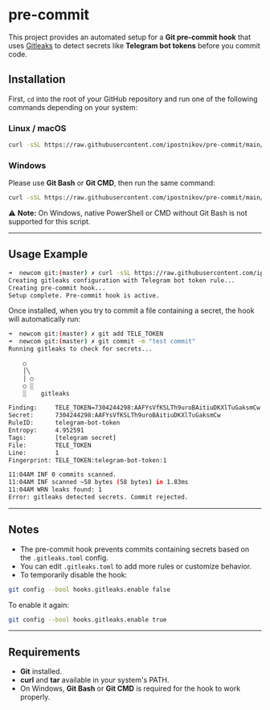 # pre-commit

This project provides an automated setup for a **Git pre-commit hook** that uses [Gitleaks](https://github.com/gitleaks/gitleaks) to detect secrets like **Telegram bot tokens** before you commit code.

## Installation

First, `cd` into the root of your GitHub repository and run one of the following commands depending on your system:

### **Linux / macOS**

```bash
curl -sSL https://raw.githubusercontent.com/ipostnikov/pre-commit/main/setup.sh | sh
```

### **Windows**

Please use **Git Bash** or **Git CMD**, then run the same command:

```bash
curl -sSL https://raw.githubusercontent.com/ipostnikov/pre-commit/main/setup.sh | sh
```

⚠️ **Note:** On Windows, native PowerShell or CMD without Git Bash is not supported for this script.

---

## Usage Example

```bash
➜  newcom git:(master) ✗ curl -sSL https://raw.githubusercontent.com/ipostnikov/pre-commit/main/setup.sh | sh
Creating gitleaks configuration with Telegram bot token rule...
Creating pre-commit hook...
Setup complete. Pre-commit hook is active.
```

Once installed, when you try to commit a file containing a secret, the hook will automatically run:

```bash
➜  newcom git:(master) ✗ git add TELE_TOKEN
➜  newcom git:(master) ✗ git commit -m "test commit"
Running gitleaks to check for secrets...

    ○
    │╲
    │ ○
    ○ ░
    ░    gitleaks

Finding:     TELE_TOKEN=7304244298:AAFYsVfKSLTh9uroBAitiuDKXlTuGaksmCw
Secret:      7304244298:AAFYsVfKSLTh9uroBAitiuDKXlTuGaksmCw
RuleID:      telegram-bot-token
Entropy:     4.952591
Tags:        [telegram secret]
File:        TELE_TOKEN
Line:        1
Fingerprint: TELE_TOKEN:telegram-bot-token:1

11:04AM INF 0 commits scanned.
11:04AM INF scanned ~58 bytes (58 bytes) in 1.83ms
11:04AM WRN leaks found: 1
Error: gitleaks detected secrets. Commit rejected.
```

---

## Notes

- The pre-commit hook prevents commits containing secrets based on the `.gitleaks.toml` config.
- You can edit `.gitleaks.toml` to add more rules or customize behavior.
- To temporarily disable the hook:

```bash
git config --bool hooks.gitleaks.enable false
```

To enable it again:

```bash
git config --bool hooks.gitleaks.enable true
```

---

## Requirements

- **Git** installed.
- **curl** and **tar** available in your system's PATH.
- On Windows, **Git Bash** or **Git CMD** is required for the hook to work properly.
